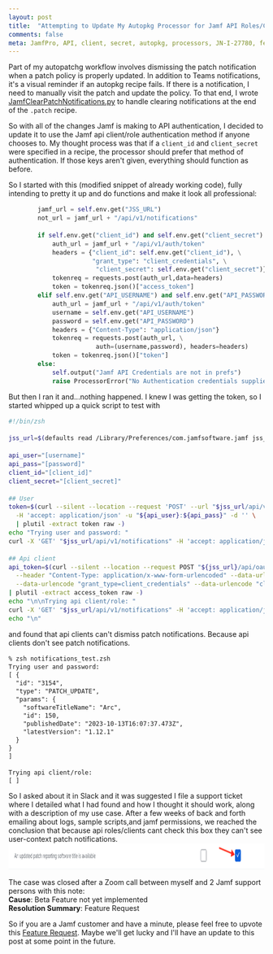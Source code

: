 ```yaml
---
layout: post
title:  "Attempting to Update My Autopkg Processor for Jamf API Roles/Clients"
comments: false
meta: JamfPro, API, client, secret, autopkg, processors, JN-I-27780, feature-request
---
```

Part of my autopatchg workflow involves dismissing the patch notification when a patch policy is properly updated. In addition to Teams notifications, it's a visual reminder if an autopkg recipe fails. If there is a notification, I need to manually visit the patch and update the policy. To that end, I wrote [JamfClearPatchNotifications.py](https://github.com/lazymacadmin/UpdateTitleEditor/blob/main/Processor/JamfClearPatchNotifications.py) to handle clearing notifications at the end of the `.patch` recipe.

So with all of the changes Jamf is making to API authentication, I decided to update it to use the Jamf api client/role authentication method if anyone chooses to. My thought process was that if a `client_id` and `client_secret` were specified in a recipe, the processor should prefer that method of authentication. If those keys aren't given, everything should function as before.

So I started with this (modified snippet of already working code), fully intending to pretty it up and do functions and make it look all professional:
```python
        jamf_url = self.env.get("JSS_URL")
        not_url = jamf_url + "/api/v1/notifications"

        if self.env.get("client_id") and self.env.get("client_secret"):
            auth_url = jamf_url + "/api/v1/auth/token"
            headers = {"client_id": self.env.get("client_id"), \
                       "grant_type": "client_credentials", \
                        "client_secret": self.env.get("client_secret")}
            tokenreq = requests.post(auth_url,data=headers)
            token = tokenreq.json()["access_token"]
        elif self.env.get("API_USERNAME") and self.env.get("API_PASSWORD"):
            auth_url = jamf_url + "/api/v1/auth/token"
            username = self.env.get("API_USERNAME")
            password = self.env.get("API_PASSWORD")
            headers = {"Content-Type": "application/json"}
            tokenreq = requests.post(auth_url, \
                        auth=(username,password), headers=headers)
            token = tokenreq.json()["token"]
        else:
            self.output("Jamf API Credentials are not in prefs")
            raise ProcessorError("No Authentication credentials supplied")
```
But then I ran it and...nothing happened. I knew I was getting the token, so I started whipped up a quick script to test with
```zsh
#!/bin/zsh

jss_url=$(defaults read /Library/Preferences/com.jamfsoftware.jamf jss_url)

api_user="[username]"
api_pass="[password]"
client_id="[client_id]"
client_secret="[client_secret]"

## User
token=$(curl --silent --location --request 'POST' --url "$jss_url/api/v1/auth/token" \
  -H 'accept: application/json' -u "${api_user}:${api_pass}" -d '' \
  | plutil -extract token raw -)
echo "Trying user and password: "
curl -X 'GET' "$jss_url/api/v1/notifications" -H 'accept: application/json' -H "Authorization: Bearer ${token}"

## Api client
api_token=$(curl --silent --location --request POST "${jss_url}/api/oauth/token" \
  --header "Content-Type: application/x-www-form-urlencoded" --data-urlencode "client_id=${client_id}" \
  --data-urlencode "grant_type=client_credentials" --data-urlencode "client_secret=${client_secret}" \
| plutil -extract access_token raw -)
echo "\n\nTrying api client/role: "
curl -X 'GET' "$jss_url/api/v1/notifications" -H 'accept: application/json' -H "Authorization: Bearer ${api_token}"
echo "\n"
``` 
and found that api clients can't dismiss patch notifications. Because api clients don't see patch notifications.
```
% zsh notifications_test.zsh
Trying user and password:
[ {
  "id": "3154",
  "type": "PATCH_UPDATE",
  "params": {
    "softwareTitleName": "Arc",
    "id": 150,
    "publishedDate": "2023-10-13T16:07:37.473Z",
    "latestVersion": "1.12.1"
  }
}
]

Trying api client/role:
[ ]
```
So I asked about it in Slack and it was suggested I file a support ticket where I detailed what I had found and how I thought it should work, along with a description of my use case. After a few weeks of back and forth emailing about logs, sample scripts,and jamf permissions, we reached the conclusion that because api roles/clients cant check this box they can't see user-context patch notifications. 
<br><img src="/assets/images/patch-notification-checkbox.png" width="1051" height="51" class="responsive" alt="Checkbox to enable patch notifications">

The case was closed after a Zoom call between myself and 2 Jamf support persons with this note:<br>
**Cause**: Beta Feature not yet implemented<br>
**Resolution Summary**: Feature Request <br>

So if you are a Jamf customer and have a minute, please feel free to upvote this [Feature Request](https://ideas.jamf.com/ideas/JN-I-27780). Maybe we'll get lucky and I'll have an update to this post at some point in the future.
